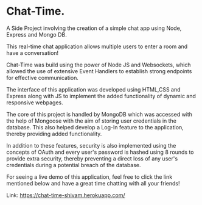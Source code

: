 # Chat-Time.
A Side Project involving the creation of a simple chat app using Node, Express and Mongo DB.


This real-time chat application allows multiple users to enter a room and have a conversation!

Chat-Time was build using the power of Node JS and Websockets, which allowed the use of extensive Event Handlers to establish strong endpoints for
effective communication. 

The interface of this application was developed using HTML,CSS and Express along with JS to implement the added functionality of dynamic and responsive webpages. 

The core of this project is handled by MongoDB which was accessed with the help of Mongoose with the aim of storing user credentials in the database. This also helped develop a Log-In feature to the application, thereby providing added functionality.

In addition to these features, security is also implemented using the concepts of OAuth and every user's password is hashed using 8 rounds to provide extra security, thereby preventing a direct loss of any user's credentials during a potential breach of the database.

For seeing a live demo of this application, feel free to click the link mentioned below and have a great time chatting with all your friends!

Link: https://chat-time-shivam.herokuapp.com/
